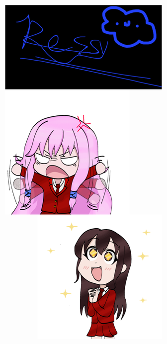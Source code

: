 <img src="https://github.com/ressykins/ressykins/blob/main/banner.png" alt="hello">
<img align="left" alt="aris" width="400" src="https://github.com/ressykins/ressykins/blob/main/aris_gif.gif">
<img align="right" alt="kayla" width="400" src="https://github.com/ressykins/ressykins/blob/main/kayla_gif.gif">
